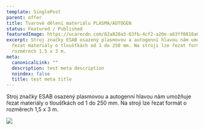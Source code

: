 ```yaml
---
template: SinglePost
parent: offer
title: Tvarové dělení materiálu PLASMA/AUTOGEN
status: Featured / Published
featuredImage: https://ucarecdn.com/82a820a3-63fb-4cf2-a20e-a63ff0818a03/
excerpt: Stroj značky ESAB osazený plasmovou a autogenní hlavou nám umožňuje
  řezat materiály o tloušťkách od 1 do 250 mm. Na stroji lze řezat formát o
  rozměrech 1,5 x 3 m.
meta:
  canonicalLink: ""
  description: test meta description
  noindex: false
  title: test meta title
---
```

Stroj značky ESAB osazený plasmovou a autogenní hlavou nám umožňuje řezat materiály o tloušťkách od 1 do 250 mm. Na stroji lze řezat formát o rozměrech 1,5 x 3 m.

![](https://ucarecdn.com/77a0b709-b01a-47f9-bbdc-fbf2ac2fed65/)